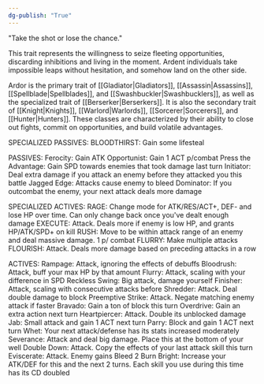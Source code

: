 ```yaml
---
dg-publish: "True"
---
```


"Take the shot or lose the chance."

This trait represents the willingness to seize fleeting opportunities, discarding inhibitions and living in the moment. Ardent individuals take impossible leaps without hesitation, and somehow land on the other side.

Ardor is the primary trait of [[Gladiator|Gladiators]], [[Assassin|Assassins]], [[Spellblade|Spellblades]], and [[Swashbuckler|Swashbucklers]], as well as the specialized trait of [[Berserker|Berserkers]]. It is also the secondary trait of [[Knight|Knights]], [[Warlord|Warlords]], [[Sorcerer|Sorcerers]], and [[Hunter|Hunters]]. These classes are characterized by their ability to close out fights, commit on opportunities, and build volatile advantages.

SPECIALIZED PASSIVES:
BLOODTHIRST: Gain some lifesteal

PASSIVES:
Ferocity: Gain ATK
Opportunist: Gain 1 ACT p/combat
Press the Advantage: Gain SPD towards enemies that took damage last turn
Initiator: Deal extra damage if you attack an enemy before they attacked you this battle
Jagged Edge: Attacks cause enemy to bleed
Dominator: If you outcombat the enemy, your next attack deals more damage

SPECIALIZED ACTIVES:
RAGE: Change mode for ATK/RES/ACT+, DEF- and lose HP over time. Can only change back once you've dealt enough damage
EXECUTE: Attack. Deals more if enemy is low HP, and grants HP/ATK/SPD+ on kill
RUSH: Move to be within attack range of an enemy and deal massive damage. 1 p/ combat
FLURRY: Make multiple attacks
FLOURISH: Attack. Deals more damage based on preceding attacks in a row

ACTIVES:
Rampage: Attack, ignoring the effects of debuffs
Bloodrush: Attack, buff your max HP by that amount
Flurry: Attack, scaling with your difference in SPD
Reckless Swing: Big attack, damage yourself
Finisher: Attack, scaling with consecutive attacks before
Shredder: Attack. Deal double damage to block
Preemptive Strike: Attack. Negate matching enemy attack if faster
Bravado: Gain a ton of block this turn
Overdrive: Gain an extra action next turn
Heartpiercer: Attack. Double its unblocked damage
Jab: Small attack and gain 1 ACT next turn
Parry: Block and gain 1 ACT next turn
Whet: Your next attack/defense has its stats increased moderately
Severance: Attack and deal big damage. Place this at the bottom of your well
Double Down: Attack. Copy the effects of your last attack skill this turn
Eviscerate: Attack. Enemy gains Bleed 2
Burn Bright: Increase your ATK/DEF for this and the next 2 turns. Each skill you use during this time has its CD doubled